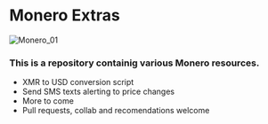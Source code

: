 # Monero Extras
![Monero_01](https://user-images.githubusercontent.com/46334926/163393880-43fdf526-20b2-4261-b846-aac3fd09e63d.jpg)

### This is a repository containig various Monero resources. 
- XMR to USD conversion script 
- Send SMS texts alerting to price changes
- More to come
- Pull requests, collab and recomendations welcome


